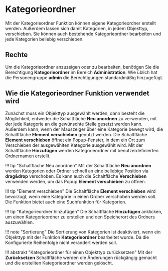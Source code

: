# Kategorieordner

Mit der Kategorieordner Funktion können eigene Kategorieordner erstellt werden. Außerdem lassen sich damit Kategorien, in jedem Objekttyp, verschieben. Sie können auch bestehende Kategorieordner bearbeiten und jede Kategorien beliebig verschieben.

## Rechte

Um die Kategorieordner anzuzeigen oder zu bearbeiten, benötigen Sie die Berechtigung **Kategorieordner** im Bereich **Administration**. Wie üblich hat die Personengruppe **admin** die Berechtigungen standardmäßig hinzugefügt.

## Wie die Kategorieordner Funktion verwendet wird

Zunächst muss ein Objekttyp ausgewählt werden, dann besteht die Möglichkeit, entweder die Schaltfläche **Neu anordnen** zu verwenden, mit der jede Kategorie an die gewünschte Stelle gesetzt werden kann. Außerdem kann, wenn der Mauszeiger über eine Kategorie bewegt wird, die Schaltfläche **Element verschieben** genutzt werden. Die Schaltfläche **Element verschieben** öffnet ein Popup-Fenster, in dem ein Ort zum Verschieben der ausgewählten Kategorie ausgewählt wird.
Mit der Schaltfläche **Hinzufügen** werden Kategorieordner mit benutzerdefinierten Ordnernamen erstellt.

!!! tip "Schaltfläche Neu anordnen"
    Mit der Schaltfläche **Neu anordnen** werden Kategorien oder Ordner schnell an eine beliebige Position via **drag&drop** verschoben. Es kann auch die Schaltfläche **Verschieben** verwenden werden, um das Popup **Element verschieben** zu öffnen.

!!! tip "Element verschieben"
    Die Schaltfläche **Element verschieben** wird bevorzugt, wenn eine Kategorie in einen Ordner verschoben werden soll. Die Funktion bietet auch eine Suchfunktion für Kategorien.

!!! tip "Kategorieordner hinzufügen"
    Die Schaltfläche **Hinzufügen** anklicken, um einen Kategorieordner zu erstellen und den Speicherort des Ordners auszuwählen.

!!! note "Sortierung"
    Die Sortierung von Kategorien ist deaktiviert, wenn ein Objekttyp mit der Funktion **Kategorieordner** bearbeitet wurde. Da die Konfigurierte Reihenfolge nicht verändert werden soll.

!!! abstrakt "Kategorieordner für einen Objekttyp zurücksetzen"
    Mit der **Zurücksetzen** Schaltfläche werden die Änderungen rückgängig gemacht und die erstellten Kategorieordner werden gelöscht.
